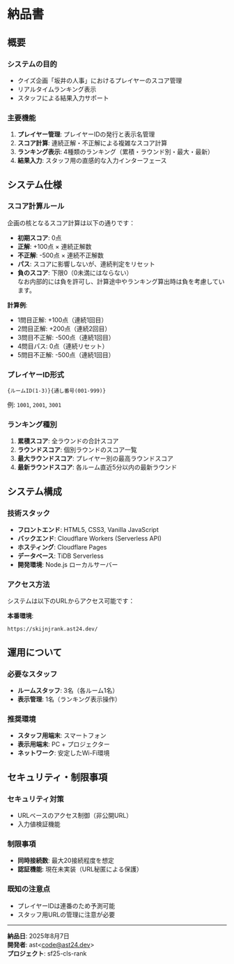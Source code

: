 # 納品書

## 概要

### システムの目的

- クイズ企画「坂井の人事」におけるプレイヤーのスコア管理
- リアルタイムランキング表示
- スタッフによる結果入力サポート

### 主要機能

1. **プレイヤー管理**: プレイヤーIDの発行と表示名管理
2. **スコア計算**: 連続正解・不正解による複雑なスコア計算
3. **ランキング表示**: 4種類のランキング（累積・ラウンド別・最大・最新）
4. **結果入力**: スタッフ用の直感的な入力インターフェース

## システム仕様

### スコア計算ルール

企画の核となるスコア計算は以下の通りです：

- **初期スコア**: 0点
- **正解**: +100点 × 連続正解数
- **不正解**: -500点 × 連続不正解数
- **パス**: スコアに影響しないが、連続判定をリセット
- **負のスコア**: 下限0（0未満にはならない）  
  なお内部的には負を許可し、計算途中やランキング算出時は負を考慮しています。

**計算例**:

- 1問目正解: +100点（連続1回目）
- 2問目正解: +200点（連続2回目）
- 3問目不正解: -500点（連続1回目）
- 4問目パス: 0点（連続リセット）
- 5問目不正解: -500点（連続1回目）

### プレイヤーID形式

`{ルームID(1-3)}{通し番号(001-999)}`

例: `1001`, `2001`, `3001`

### ランキング種別

1. **累積スコア**: 全ラウンドの合計スコア
2. **ラウンドスコア**: 個別ラウンドのスコア一覧
3. **最大ラウンドスコア**: プレイヤー別の最高ラウンドスコア
4. **最新ラウンドスコア**: 各ルーム直近5分以内の最新ラウンド

## システム構成

### 技術スタック

- **フロントエンド**: HTML5, CSS3, Vanilla JavaScript
- **バックエンド**: Cloudflare Workers (Serverless API)
- **ホスティング**: Cloudflare Pages
- **データベース**: TiDB Serverless
- **開発環境**: Node.js ローカルサーバー

### アクセス方法

システムは以下のURLからアクセス可能です：

**本番環境**:

`https://skijnjrank.ast24.dev/`

## 運用について

### 必要なスタッフ

- **ルームスタッフ**: 3名（各ルーム1名）
- **表示管理**: 1名（ランキング表示操作）

### 推奨環境

- **スタッフ用端末**: スマートフォン
- **表示用端末**: PC + プロジェクター
- **ネットワーク**: 安定したWi-Fi環境

## セキュリティ・制限事項

### セキュリティ対策

- URLベースのアクセス制御（非公開URL）
- 入力値検証機能

### 制限事項

- **同時接続数**: 最大20接続程度を想定
- **認証機能**: 現在未実装（URL秘匿による保護）

### 既知の注意点

- プレイヤーIDは連番のため予測可能
- スタッフ用URLの管理に注意が必要

---

**納品日**: 2025年8月7日  
**開発者**: ast\<code@ast24.dev\>  
**プロジェクト**: sf25-cls-rank
